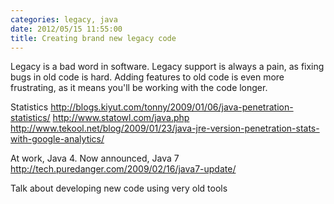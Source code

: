 ```yaml
---
categories: legacy, java
date: 2012/05/15 11:55:00
title: Creating brand new legacy code
---
```

Legacy is a bad word in software. Legacy support is always a pain, as fixing bugs in old code is hard. Adding features to old code is even more frustrating, as it means you'll be working with the code longer.

Statistics
http://blogs.kiyut.com/tonny/2009/01/06/java-penetration-statistics/
http://www.statowl.com/java.php
http://www.tekool.net/blog/2009/01/23/java-jre-version-penetration-stats-with-google-analytics/

At work, Java 4. Now announced, Java 7 http://tech.puredanger.com/2009/02/16/java7-update/

Talk about developing new code using very old tools
